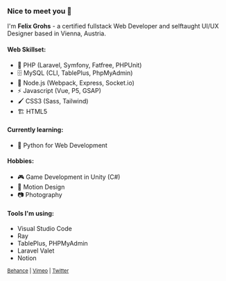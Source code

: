 ### Nice to meet you 👋

I'm **Felix Grohs** - a certified fullstack Web Developer and selftaught UI/UX Designer based in Vienna, Austria.

#### Web Skillset:
- 🐘 PHP (Laravel, Symfony, Fatfree, PHPUnit)
- 🗄️ MySQL (CLI, TablePlus, PhpMyAdmin)
- 🦾 Node.js (Webpack, Express, Socket.io)
- ⚡ Javascript (Vue, P5, GSAP)
- 🖌️ CSS3 (Sass, Tailwind)
- 🏗️ HTML5

#### Currently learning:
- 🐍 Python for Web Development

#### Hobbies:
- 🎮 Game Development in Unity (C#)
- 🎥 Motion Design
- 📷 Photography

#### Tools I'm using:
- Visual Studio Code
- Ray
- TablePlus, PHPMyAdmin
- Laravel Valet
- Notion

<sub>
  <a href="https://www.behance.net/felixgrohs">Behance</a> | <a href="https://vimeo.com/felixgrohs">Vimeo</a> | <a href="https://twitter.com/FelixGrohs">Twitter</a>
</sub>
